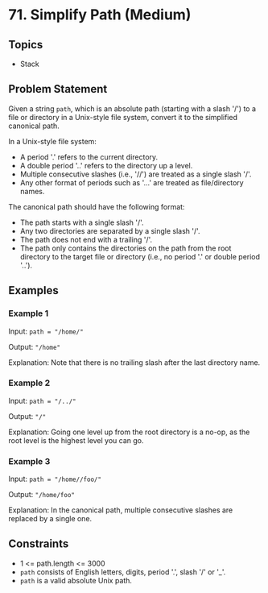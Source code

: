 # 71. Simplify Path (Medium)

## Topics

- Stack

## Problem Statement

Given a string `path`, which is an absolute path (starting with a slash '/') to a file or directory in a Unix-style file system, convert it to the simplified canonical path.

In a Unix-style file system:

- A period '.' refers to the current directory.
- A double period '..' refers to the directory up a level.
- Multiple consecutive slashes (i.e., '//') are treated as a single slash '/'.
- Any other format of periods such as '...' are treated as file/directory names.

The canonical path should have the following format:

- The path starts with a single slash '/'.
- Any two directories are separated by a single slash '/'.
- The path does not end with a trailing '/'.
- The path only contains the directories on the path from the root directory to the target file or directory (i.e., no period '.' or double period '..').

## Examples

### Example 1

Input: `path = "/home/"`

Output: `"/home"`

Explanation: Note that there is no trailing slash after the last directory name.

### Example 2

Input: `path = "/../"`

Output: `"/"`

Explanation: Going one level up from the root directory is a no-op, as the root level is the highest level you can go.

### Example 3

Input: `path = "/home//foo/"`

Output: `"/home/foo"`

Explanation: In the canonical path, multiple consecutive slashes are replaced by a single one.

## Constraints

- 1 <= path.length <= 3000
- `path` consists of English letters, digits, period '.', slash '/' or '_'.
- `path` is a valid absolute Unix path.
